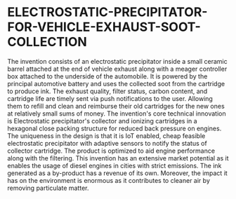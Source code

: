 # ELECTROSTATIC-PRECIPITATOR-FOR-VEHICLE-EXHAUST-SOOT-COLLECTION

The invention consists of an electrostatic precipitator inside a small ceramic barrel attached at the
end of vehicle exhaust along with a meager controller box attached to the underside of the
automobile. It is powered by the principal automotive battery and uses the collected soot from the
cartridge to produce ink. The exhaust quality, filter status, carbon content, and cartridge life are
timely sent via push notifications to the user. Allowing them to refill and clean and reimburse their
old cartridges for the new ones at relatively small sums of money. The invention's core technical
innovation is Electrostatic precipitator's collector and ionizing cartridges in a hexagonal close
packing structure for reduced back pressure on engines. The uniqueness in the design is that it is IoT
enabled, cheap feasible electrostatic precipitator with adaptive sensors to notify the status of
collector cartridge. The product is optimized to aid engine performance along with the filtering. This
invention has an extensive market potential as it enables the usage of diesel engines in cities with
strict emissions. The ink generated as a by-product has a revenue of its own. Moreover, the impact it
has on the environment is enormous as it contributes to cleaner air by removing particulate matter.
